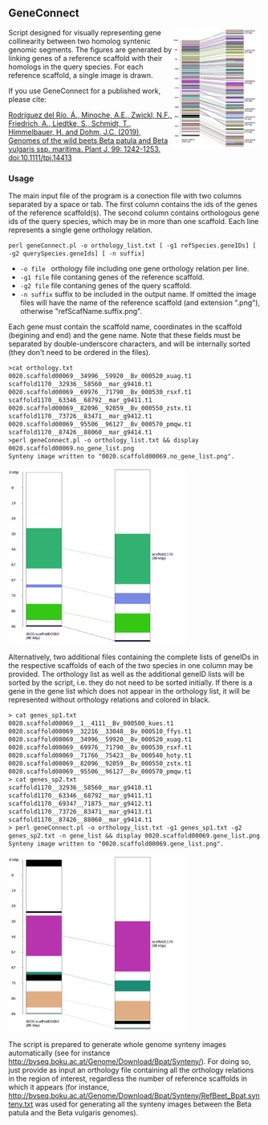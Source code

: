 

## GeneConnect

<img src="images/syn.png" width="35%" align="right">

Script designed for visually representing gene collinearity between two homolog syntenic genomic segments. The figures are generated by linking genes of a reference scaffold with their homologs in the query species. For each reference scaffold, a single image is drawn.

If you use GeneConnect for a published work, please cite:

[Rodríguez del Río, Á., Minoche, A.E., Zwickl, N.F., Friedrich, A., Liedtke, S., Schmidt, T., Himmelbauer, H. and Dohm, J.C. (2019), Genomes of the wild beets Beta patula and Beta vulgaris ssp. maritima. Plant J, 99: 1242-1253. doi:10.1111/tpj.14413](https://onlinelibrary.wiley.com/doi/full/10.1111/tpj.14413)


###  Usage

The main input file of the program is a conection file with two columns separated by a space or tab. The first column contains the ids of the genes of the reference scaffold(s). The second column contains
orthologous gene ids of the query species, which may be in more than one scaffold. Each line represents a single gene orthology relation.

```
perl geneConnect.pl -o orthology_list.txt [ -g1 refSpecies.geneIDs] [ -g2 querySpecies.geneIds] [ -n suffix]
```

- `-o file `       orthology file including one gene orthology relation per line.
- `-g1 file`       file contaning genes of the reference scaffold.
- `-g2 file`       file contaning genes of the query scaffold.
- `-n suffix`            suffix to be included in the output name. If omitted the image files will have the name of the reference scaffold (and extension ".png"), otherwise "refScafName.suffix.png".

Each gene must contain the scaffold name, coordinates in the scaffold (begining and end) and the gene name. Note that these fields must be separated by double-underscore characters, and will be internally sorted (they don't need to be ordered in the files).

```
>cat orthology.txt
0020.scaffold00069__34996__59920__Bv_000520_xuag.t1	scaffold1170__32936__58560__mar_g9410.t1
0020.scaffold00069__69976__71790__Bv_000530_rsxf.t1	scaffold1170__63346__68792__mar_g9411.t1
0020.scaffold00069__82096__92059__Bv_000550_zstx.t1	scaffold1170__73726__83471__mar_g9412.t1
0020.scaffold00069__95506__96127__Bv_000570_pmqw.t1	scaffold1170__87426__88060__mar_g9414.t1
>perl geneConnect.pl -o orthology_list.txt && display 0020.scaffold00069.no_gene_list.png
Synteny image written to "0020.scaffold00069.no_gene_list.png".
```

<img src="images/0020.scaffold00069.no_gene_list.png" width="70%">

Alternatively, two additional files containing the complete lists of geneIDs in the respective
scaffolds of each of the two species in one column may be provided. The orthology list as well as the additional geneID lists will be sorted by the script, i.e. they do not need to be sorted initially. If there is a gene in the gene list which does not appear in the orthology list, it will be represented without orthology relations and colored in black.


```   
> cat genes_sp1.txt
0020.scaffold00069__1__4111__Bv_000500_kues.t1
0020.scaffold00069__32216__33048__Bv_000510_ffys.t1
0020.scaffold00069__34996__59920__Bv_000520_xuag.t1
0020.scaffold00069__69976__71790__Bv_000530_rsxf.t1
0020.scaffold00069__71766__75423__Bv_000540_hoty.t1
0020.scaffold00069__82096__92059__Bv_000550_zstx.t1
0020.scaffold00069__95506__96127__Bv_000570_pmqw.t1
> cat genes_sp2.txt
scaffold1170__32936__58560__mar_g9410.t1
scaffold1170__63346__68792__mar_g9411.t1
scaffold1170__69347__71875__mar_g9412.t1
scaffold1170__73726__83471__mar_g9413.t1
scaffold1170__87426__88060__mar_g9414.t1
> perl geneConnect.pl -o orthology_list.txt -g1 genes_sp1.txt -g2 genes_sp2.txt -n gene_list && display 0020.scaffold00069.gene_list.png
Synteny image written to "0020.scaffold00069.gene_list.png".
```

<img src="images/0020.scaffold00069.gene_list.png" width="70%">

The script is prepared to generate whole genome synteny images automatically (see for instance http://bvseq.boku.ac.at/Genome/Download/Bpat/Synteny/). For doing so, just provide as input an orthology file containing all the orthology relations in the region of interest, regardless the number of reference scaffolds in which it appears (for instance, http://bvseq.boku.ac.at/Genome/Download/Bpat/Synteny/RefBeet_Bpat.synteny.txt was used for generating all the synteny images between the Beta patula and the Beta vulgaris genomes).



